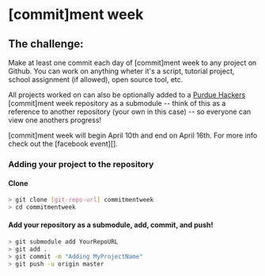 # [commit]ment week

## The challenge: 
Make at least one commit each day of [commit]ment week to any project on Github. You can work on anything wheter it's a script, tutorial project, school assignment (if allowed), open source tool, etc. 

All projects worked on can also be optionally added to a [Purdue Hackers][Purdue Hackers] [commit]ment week repository as a submodule -- think of this as a reference to another repository (your own in this case) -- so everyone can view one anothers progress! 

[commit]ment week will begin April 10th and end on April 16th. For more info check out the [facebook event][]. 

### Adding your project to the repository 
#### Clone  
```sh
> git clone [git-repo-url] commitmentweek
> cd commitmentweek
```

#### Add your repository as a submodule, add, commit, and push!
```sh
> git submodule add YourRepoURL 
> git add . 
> git commit -m "Adding MyProjectName"
> git push -u origin master
```


[Purdue Hackers]: <http://purduehackers.com/>
[git-repo-url]: <https://github.com/PurdueHackers/commitmentweek>
[fb]: <https://www.facebook.com/events/1583279105319756/>

